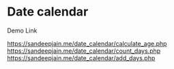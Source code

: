 # Date calendar

Demo Link 

https://sandeepjain.me/date_calendar/calculate_age.php
https://sandeepjain.me/date_calendar/count_days.php
https://sandeepjain.me/date_calendar/add_days.php
